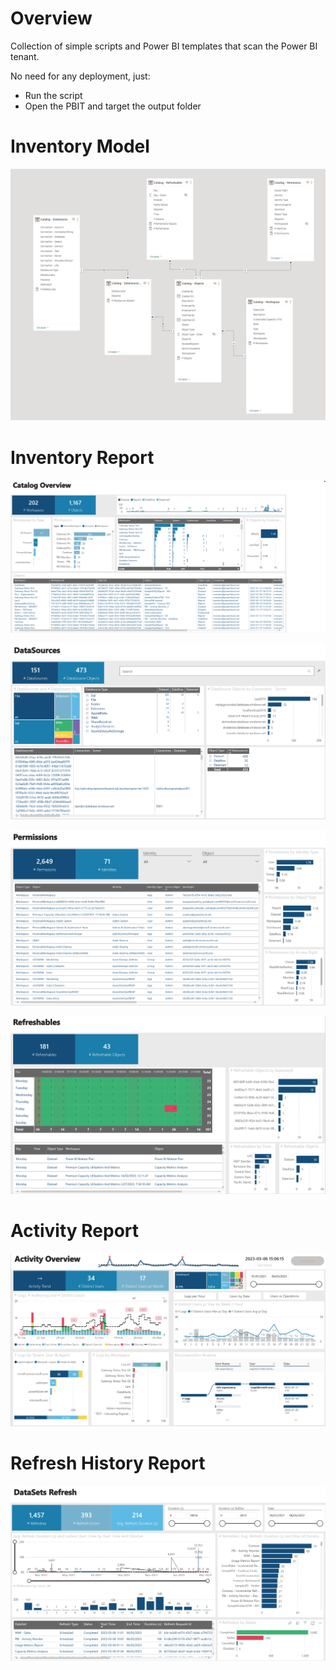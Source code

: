 
# Overview

Collection of simple scripts and Power BI templates that scan the Power BI tenant.

No need for any deployment, just:

- Run the script
- Open the PBIT and target the output folder

# Inventory Model

![image](images/model-inventory.png)

# Inventory Report

![image](images/report_inventory_pag1.png)

![image](images/report_inventory_pag2.png)

![image](images/report_inventory_pag3.png)

![image](images/report_inventory_pag4.png)

# Activity Report

![image](images/report_activity_pag1.png)

# Refresh History Report

![image](images/report_refreshhistory_pag1.png)

